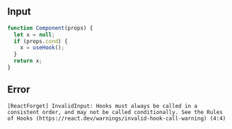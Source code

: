
## Input

```javascript
function Component(props) {
  let x = null;
  if (props.cond) {
    x = useHook();
  }
  return x;
}

```


## Error

```
[ReactForget] InvalidInput: Hooks must always be called in a consistent order, and may not be called conditionally. See the Rules of Hooks (https://react.dev/warnings/invalid-hook-call-warning) (4:4)
```
          
      